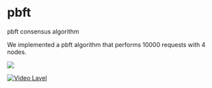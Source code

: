 # pbft
pbft consensus algorithm

We implemented a pbft algorithm that performs 10000 requests with 4 nodes.

<img src="https://img.shields.io/badge/YouTube-#FF0000?style=flat-square&logo=YouTube TV&logoColor=white"/>

[![Video Lavel](http://img.youtube.com/vi/OruqYXaOID8/0.jpg)](https://www.youtube.com/watch?v=OruqYXaOID8)
